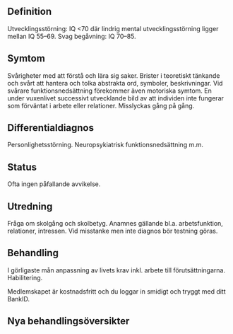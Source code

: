 ## Definition

Utvecklingsstörning: IQ <70 där lindrig mental utvecklingsstörning ligger mellan IQ 55–69. Svag begåvning: IQ 70–85.

## Symtom

Svårigheter med att förstå och lära sig saker. Brister i teoretiskt tänkande och svårt att hantera och tolka abstrakta ord, symboler, beskrivningar. Vid svårare funktionsnedsättning förekommer även motoriska symtom. En under vuxenlivet successivt utvecklande bild av att individen inte fungerar som förväntat i arbete eller relationer. Misslyckas gång på gång.

## Differentialdiagnos

Personlighetsstörning. Neuropsykiatrisk funktionsnedsättning m.m.

## Status

Ofta ingen påfallande avvikelse.

## Utredning

Fråga om skolgång och skolbetyg. Anamnes gällande bl.a. arbetsfunktion, relationer, intressen. Vid misstanke men inte diagnos bör testning göras.

## Behandling

I görligaste mån anpassning av livets krav inkl. arbete till förutsättningarna. Habilitering.


Medlemskapet är kostnadsfritt och du loggar in smidigt och tryggt med ditt BankID.

## Nya behandlingsöversikter

